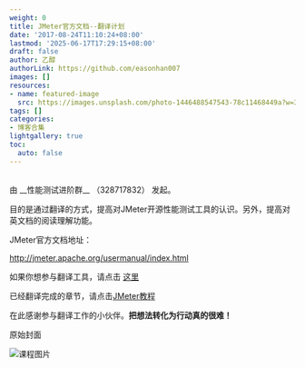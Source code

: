 ```yaml
---
weight: 0
title: JMeter官方文档--翻译计划
date: '2017-08-24T11:10:24+08:00'
lastmod: '2025-06-17T17:29:15+08:00'
draft: false
author: 乙醇
authorLink: https://github.com/easonhan007
images: []
resources:
- name: featured-image
  src: https://images.unsplash.com/photo-1446488547543-78c11468449a?w=300
tags: []
categories:
- 博客合集
lightgallery: true
toc:
  auto: false
---
```




<br>
由 __性能测试进阶群__ （328717832） 发起。

目的是通过翻译的方式，提高对JMeter开源性能测试工具的认识。另外，提高对英文档的阅读理解功能。


JMeter官方文档地址：

http://jmeter.apache.org/usermanual/index.html

如果你想参与翻译工具，请点击 [这里](http://www.testpub.cn/t/151)

已经翻译完成的章节，请点击[JMeter教程](/jmeter/)

在此感谢参与翻译工作的小伙伴。__把想法转化为行动真的很难！__




原始封面

![课程图片](https://images.unsplash.com/photo-1446488547543-78c11468449a?w=300)

